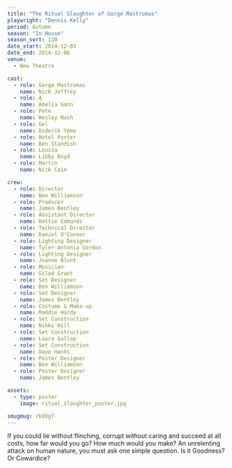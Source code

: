 ```yaml
---
title: "The Ritual Slaughter of Gorge Mastromas"
playwright: "Dennis Kelly"
period: Autumn
season: "In House"
season_sort: 130
date_start: 2014-12-03
date_end: 2014-12-06
venue:
  - New Theatre

cast:
  - role: Gorge Mastromas
    name: Nick Jeffrey
  - role: A
    name: Amelia Gann
  - role: Pete
    name: Wesley Nash
  - role: Gel
    name: Diderik Ypma
  - role: Hotel Porter
    name: Ben Standish
  - role: Louisa
    name: Libby Boyd
  - role: Martin
    name: Nick Cain

crew:
  - role: Director
    name: Ben Williamson
  - role: Producer
    name: James Bentley
  - role: Assistant Director
    name: Hattie Edmunds
  - role: Technical Director
    name: Daniel O'Connor
  - role: Lighting Designer
    name: Tyler-Antonia Gordon
  - role: Lighting Designer
    name: Joanne Blunt
  - role: Musician
    name: Gilad Grant
  - role: Set Designer
    name: Ben Williamson
  - role: Set Designer
    name: James Bentley
  - role: Costume & Make-up
    name: Maddie Hardy
  - role: Set Construction
    name: Nikki Hill
  - role: Set Construction
    name: Laura Gallop
  - role: Set Construction
    name: Dave Hanks
  - role: Poster Designer
    name: Ben Williamson
  - role: Poster Designer
    name: James Bentley

assets:
  - type: poster
    image: ritual_slaughter_poster.jpg

smugmug: rkQVgT
---
```


If you could lie without flinching, corrupt without caring and succeed at all costs, how far would you go? How much would you make? An unrelenting attack on human nature, you must ask one simple question. Is it Goodness? Or Cowardice?

